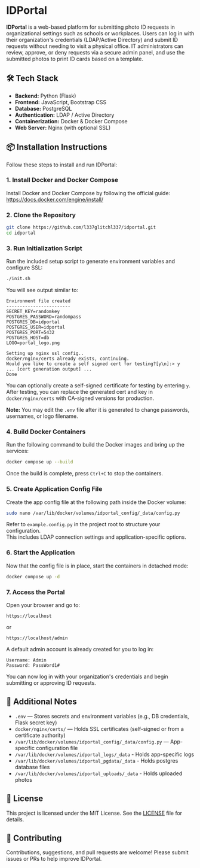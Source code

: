 # IDPortal

**IDPortal** is a web-based platform for submitting photo ID requests in organizational settings such as schools or workplaces. Users can log in with their organization's credentials (LDAP/Active Directory) and submit ID requests without needing to visit a physical office. IT administrators can review, approve, or deny requests via a secure admin panel, and use the submitted photos to print ID cards based on a template.

## 🛠 Tech Stack

- **Backend:** Python (Flask)
- **Frontend:** JavaScript, Bootstrap CSS
- **Database:** PostgreSQL
- **Authentication:** LDAP / Active Directory
- **Containerization:** Docker & Docker Compose
- **Web Server:** Nginx (with optional SSL)

## 📦 Installation Instructions

Follow these steps to install and run IDPortal:

### 1. Install Docker and Docker Compose

Install Docker and Docker Compose by following the official guide:  
https://docs.docker.com/engine/install/

### 2. Clone the Repository

```bash
git clone https://github.com/l337glitchl337/idportal.git
cd idportal
```

### 3. Run Initialization Script

Run the included setup script to generate environment variables and configure SSL:

```bash
./init.sh
```

You will see output similar to:

```
Environment file created
------------------------
SECRET_KEY=randomkey
POSTGRES_PASSWORD=randompass
POSTGRES_DB=idportal
POSTGRES_USER=idportal
POSTGRES_PORT=5432
POSTGRES_HOST=db
LOGO=portal_logo.png

Setting up nginx ssl config..
docker/nginx/certs already exists, continuing.
Would you like to create a self signed cert for testing?[y\n]:> y
... [cert generation output] ...
Done
```

You can optionally create a self-signed certificate for testing by entering `y`.  
After testing, you can replace the generated cert and key in `docker/nginx/certs` with CA-signed versions for production.

**Note:** You may edit the `.env` file after it is generated to change passwords, usernames, or logo filename.

### 4. Build Docker Containers

Run the following command to build the Docker images and bring up the services:

```bash
docker compose up --build
```

Once the build is complete, press `Ctrl+C` to stop the containers.

### 5. Create Application Config File

Create the app config file at the following path inside the Docker volume:

```bash
sudo nano /var/lib/docker/volumes/idportal_config/_data/config.py
```

Refer to `example.config.py` in the project root to structure your configuration.  
This includes LDAP connection settings and application-specific options.

### 6. Start the Application

Now that the config file is in place, start the containers in detached mode:

```bash
docker compose up -d
```

### 7. Access the Portal

Open your browser and go to:

```
https://localhost
```
or
```
https://localhost/admin
```
A default admin account is already created for you to log in:

```
Username: Admin
Password: PassWord1#
```

You can now log in with your organization's credentials and begin submitting or approving ID requests.

## 🔐 Additional Notes

- `.env` — Stores secrets and environment variables (e.g., DB credentials, Flask secret key)
- `docker/nginx/certs/` — Holds SSL certificates (self-signed or from a certificate authority)
- `/var/lib/docker/volumes/idportal_config/_data/config.py` — App-specific configuration file
- `/var/lib/docker/volumes/idportal_logs/_data` - Holds app-specific logs
- `/var/lib/docker/volumes/idportal_pgdata/_data` - Holds postgres database files
- `/var/lib/docker/volumes/idportal_uploads/_data` - Holds uploaded photos

## 📄 License

This project is licensed under the MIT License. See the [LICENSE](LICENSE) file for details.

## 🤝 Contributing

Contributions, suggestions, and pull requests are welcome! Please submit issues or PRs to help improve IDPortal.